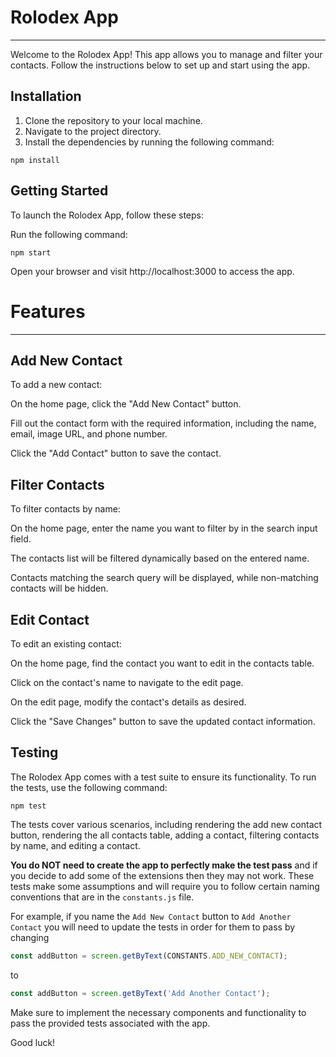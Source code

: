 # Rolodex App

---

Welcome to the Rolodex App! This app allows you to manage and filter your contacts. Follow the instructions below to set up and start using the app.

## Installation

1. Clone the repository to your local machine.
2. Navigate to the project directory.
3. Install the dependencies by running the following command:

```shell
npm install
```

## Getting Started

To launch the Rolodex App, follow these steps:

Run the following command:

```shell
npm start
```

Open your browser and visit http://localhost:3000 to access the app.

# Features

---

## Add New Contact

To add a new contact:

On the home page, click the "Add New Contact" button.

Fill out the contact form with the required information, including the name, email, image URL, and phone number.

Click the "Add Contact" button to save the contact.

## Filter Contacts

To filter contacts by name:

On the home page, enter the name you want to filter by in the search input field.

The contacts list will be filtered dynamically based on the entered name.

Contacts matching the search query will be displayed, while non-matching contacts will be hidden.

## Edit Contact

To edit an existing contact:

On the home page, find the contact you want to edit in the contacts table.

Click on the contact's name to navigate to the edit page.

On the edit page, modify the contact's details as desired.

Click the "Save Changes" button to save the updated contact information.

## Testing

The Rolodex App comes with a test suite to ensure its functionality. To run the tests, use the following command:

```shell
npm test
```

The tests cover various scenarios, including rendering the add new contact button, rendering the all contacts table, adding a contact, filtering contacts by name, and editing a contact.

**You do NOT need to create the app to perfectly make the test pass** and if you decide to add some of the extensions then they may not work. These tests make some assumptions and will require you to follow certain naming conventions that are in the `constants.js` file.

For example, if you name the `Add New Contact` button to `Add Another Contact` you will need to update the tests in order for them to pass by changing

```js
const addButton = screen.getByText(CONSTANTS.ADD_NEW_CONTACT);
```

to

```js
const addButton = screen.getByText('Add Another Contact');
```

Make sure to implement the necessary components and functionality to pass the provided tests associated with the app.

Good luck!
